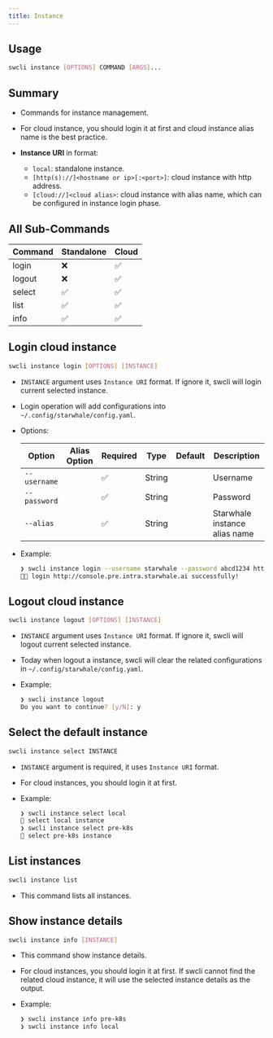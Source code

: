 ```yaml
---
title: Instance
---
```


## Usage

```bash
swcli instance [OPTIONS] COMMAND [ARGS]...
```

## Summary

- Commands for instance management.
- For cloud instance, you should login it at first and cloud instance alias name is the best practice.
- **Instance URI** in format:

  - `local`: standalone instance.
  - `[http(s)://]<hostname or ip>[:<port>]`: cloud instance with http address.
  - `[cloud://]<cloud alias>`: cloud instance with alias name, which can be configured in instance login phase.


## All Sub-Commands

  |Command|Standalone|Cloud|
  |-------|----------|-----|
  |login|❌|✅|
  |logout|❌|✅|
  |select|✅|✅|
  |list|✅|✅|
  |info|✅|✅|

## Login cloud instance

```bash
swcli instance login [OPTIONS] [INSTANCE]
```

- `INSTANCE` argument uses `Instance URI` format. If ignore it, swcli will login current selected instance.
- Login operation will add configurations into `~/.config/starwhale/config.yaml`.
- Options:

    |Option|Alias Option|Required|Type|Default|Description|
    |------|--------|-------|-----------|-----|-----------|
    |`--username`||✅|String||Username|
    |`--password`||✅|String||Password|
    |`--alias`||✅|String||Starwhale instance alias name|

- Example:

    ```bash
    ❯ swcli instance login --username starwhale --password abcd1234 http://console.pre.intra.starwhale.ai --alias pre-k8s
    👨‍🍳 login http://console.pre.intra.starwhale.ai successfully!
    ```

## Logout cloud instance

```bash
swcli instance logout [OPTIONS] [INSTANCE]
```

- `INSTANCE` argument uses `Instance URI` format. If ignore it, swcli will logout current selected instance.
- Today when logout a instance, swcli will clear the related configurations in `~/.config/starwhale/config.yaml`.
- Example:

    ```bash
    ❯ swcli instance logout
    Do you want to continue? [y/N]: y
    ```

## Select the default instance

```bash
swcli instance select INSTANCE
```

- `INSTANCE` argument is required, it uses `Instance URI` format.
- For cloud instances, you should login it at first.
- Example:

    ```bash
    ❯ swcli instance select local
    👏 select local instance
    ❯ swcli instance select pre-k8s
    👏 select pre-k8s instance
    ```

## List instances

```bash
swcli instance list
```

- This command lists all instances.

## Show instance details

```bash
swcli instance info [INSTANCE]
```

- This command show instance details.
- For cloud instances, you should login it at first. If swcli cannot find the related cloud instance, it will use the selected instance details as the output.
- Example:

    ```bash
    ❯ swcli instance info pre-k8s
    ❯ swcli instance info local
    ```
